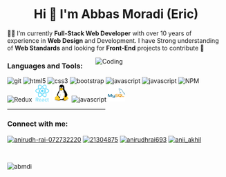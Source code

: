 <h1 align="center">Hi 👋 I'm Abbas Moradi (Eric)</h1>

👨‍💻 I’m currently **Full-Stack Web Developer** with over 10 years of experience in **Web Design** and Development. I have Strong understanding of **Web Standards** and looking for **Front-End** projects to contribute 🤝</br>

<img align="right" alt="Coding" width="300" src="https://i.pinimg.com/originals/81/17/8b/81178b47a8598f0c81c4799f2cdd4057.gif">


<h3 align="left">Languages and Tools:</h3>
<p align="left">
  <a> <img src="https://www.vectorlogo.zone/logos/git-scm/git-scm-icon.svg" alt="git" width="40" height="40"/> </a> 
  <a> <img src="https://radbell.com/files/icons/html5-300x300.png" alt="html5" width="40" height="40"/> </a> 
  <a> <img src="https://radbell.com/files/icons/css3-300x300.png" alt="css3" width="40" height="40"/> </a>
  <a> <img src="https://radbell.com/files/icons/bootstrap-300x300.png" alt="bootstrap" width="40" height="40"/> </a>
  <a> <img src="https://radbell.com/files/icons/sass-300x300.png" alt="javascript" width="40" height="40"/> </a>
  <a> <img src="https://radbell.com/files/icons/js-300x300.png" alt="javascript" width="40" height="40"/> </a> 
  <a> <img src="https://radbell.com/files/icons/npm-300x300.png" alt="NPM" width="40" height="40"/> </a>
  <a> <img src="https://radbell.com/files/icons/redux-300x300.png" alt="Redux" width="40" height="40"/> </a>
  <a> <img src="https://raw.githubusercontent.com/devicons/devicon/master/icons/react/react-original-wordmark.svg" alt="react" width="40" height="40"/> </a> 
  <a> <img src="https://raw.githubusercontent.com/devicons/devicon/master/icons/linux/linux-original.svg" alt="linux" width="40" height="40"/> </a> 
  <a> <img src="https://radbell.com/files/icons/php-300x300.png" alt="javascript" width="40" height="40"/> </a>
  <a> <img src="https://raw.githubusercontent.com/devicons/devicon/master/icons/mysql/mysql-original-wordmark.svg" alt="mysql" width="40" height="40"/> </a> 
</p>


<hr width="45%">

<h3 align="left">Connect with me:</h3>
<p align="left">
<a href="https://linkedin.com/in/anirudh-rai-072732220" target="blank"><img align="center" src="https://raw.githubusercontent.com/rahuldkjain/github-profile-readme-generator/master/src/images/icons/Social/linked-in-alt.svg" alt="anirudh-rai-072732220" height="30" width="40" /></a>
<a href="https://stackoverflow.com/users/21304875" target="blank"><img align="center" src="https://raw.githubusercontent.com/rahuldkjain/github-profile-readme-generator/master/src/images/icons/Social/stack-overflow.svg" alt="21304875" height="30" width="40" /></a>
<a href="https://kaggle.com/anirudhrai693" target="blank"><img align="center" src="https://raw.githubusercontent.com/rahuldkjain/github-profile-readme-generator/master/src/images/icons/Social/kaggle.svg" alt="anirudhrai693" height="30" width="40" /></a>
<a href="https://instagram.com/anii_akhil" target="blank"><img align="center" src="https://raw.githubusercontent.com/rahuldkjain/github-profile-readme-generator/master/src/images/icons/Social/instagram.svg" alt="anii_akhil" height="30" width="40" /></a>
</p>
<br>
<p align="left"> <img src="https://komarev.com/ghpvc/?username=anii693&label=Profile%20views&color=0e75b6&style=flat" alt="abmdi" /> </p>
